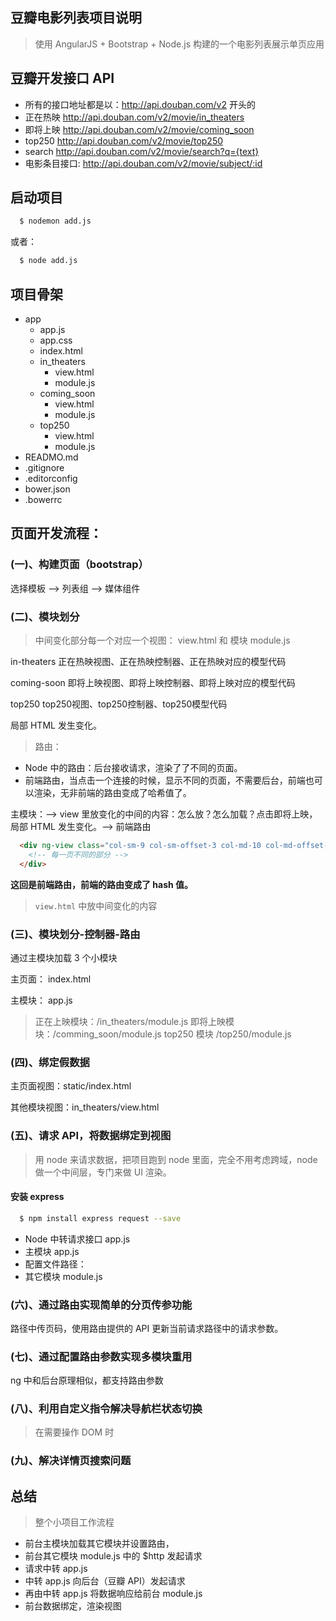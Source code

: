 ## 豆瓣电影列表项目说明

> 使用 AngularJS + Bootstrap + Node.js 构建的一个电影列表展示单页应用

## 豆瓣开发接口 API

- 所有的接口地址都是以：http://api.douban.com/v2 开头的
- 正在热映 http://api.douban.com/v2/movie/in_theaters
- 即将上映 http://api.douban.com/v2/movie/coming_soon
- top250 http://api.douban.com/v2/movie/top250
- search http://api.douban.com/v2/movie/search?q={text}
- 电影条目接口: http://api.douban.com/v2/movie/subject/:id

## 启动项目

``` bash
  $ nodemon add.js
```

或者：

``` bash
  $ node add.js
```

## 项目骨架

- app
  + app.js
  + app.css
  + index.html
  + in_theaters
    * view.html
    * module.js
  + coming_soon
    * view.html
    * module.js
  + top250
    * view.html
    * module.js
- READMO.md
- .gitignore
- .editorconfig
- bower.json
- .bowerrc

## 页面开发流程：

### (一)、构建页面（bootstrap）

选择模板 --> 列表组 --> 媒体组件

### (二)、模块划分

> 中间变化部分每一个对应一个视图： view.html 和 模块 module.js

in-theaters 正在热映视图、正在热映控制器、正在热映对应的模型代码

coming-soon 即将上映视图、即将上映控制器、即将上映对应的模型代码

top250 top250视图、top250控制器、top250模型代码

局部 HTML 发生变化。

> 路由：

- Node 中的路由：后台接收请求，渲染了了不同的页面。
- 前端路由，当点击一个连接的时候，显示不同的页面，不需要后台，前端也可以渲染，无非前端的路由变成了哈希值了。

主模块：--> view 里放变化的中间的内容：怎么放？怎么加载？点击即将上映，局部 HTML 发生变化。--> 前端路由

``` html
  <div ng-view class="col-sm-9 col-sm-offset-3 col-md-10 col-md-offset-2 main">
    <!-- 每一页不同的部分 -->
  </div>
```

**这回是前端路由，前端的路由变成了 hash 值。**

> `view.html` 中放中间变化的内容

### (三)、模块划分-控制器-路由

通过主模块加载 3 个小模块

主页面： index.html

主模块： app.js

> 正在上映模块：/in_theaters/module.js
> 即将上映模块：/comming_soon/module.js
> top250 模块 /top250/module.js

### (四)、绑定假数据

主页面视图：static/index.html

其他模块视图：in_theaters/view.html

### (五)、请求 API，将数据绑定到视图

> 用 node 来请求数据，把项目跑到 node 里面，完全不用考虑跨域，node 做一个中间层，专门来做 UI 渲染。

#### 安装 express

```bash
  $ npm install express request --save
```

- Node 中转请求接口 app.js
- 主模块 app.js
- 配置文件路径：
- 其它模块 module.js

### (六)、通过路由实现简单的分页传参功能

路径中传页码，使用路由提供的 API 更新当前请求路径中的请求参数。

### (七)、通过配置路由参数实现多模块重用

ng 中和后台原理相似，都支持路由参数

### (八)、利用自定义指令解决导航栏状态切换

> 在需要操作 DOM 时

### (九)、解决详情页搜索问题

## 总结

> 整个小项目工作流程

- 前台主模块加载其它模块并设置路由，
- 前台其它模块 module.js 中的 $http 发起请求
- 请求中转 app.js
- 中转 app.js 向后台（豆瓣 API）发起请求
- 再由中转 app.js 将数据响应给前台 module.js
- 前台数据绑定，渲染视图
